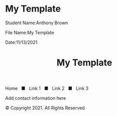<!DOCTYPE html>
<html lang="en">

<head> 
  <title>My Template</title>
  <meta charset="utf-8"
</head>

<body>
  <h1>My Template</h1>
  <p>Student Name:Anthony Brown</p>
  <p>File Name:My Template
  <p>Date:11/13/2021
    <header>
      <h1>My Template</h1>
    </header>
    <nav>
      <p>Home &nbsp; &#9632; &nbsp;
      Link 1 &nbsp; &#9632; &nbsp;
      Link 2 &nbsp; &#9632; &nbsp;
      Link 3 </p> 
    </nav>
    <main>
    </main>
    <footer>
    <p>Add contact information here</p>
    <p>&copy; Copyright 2021. All Rights Reserved</p>
    </footer>
